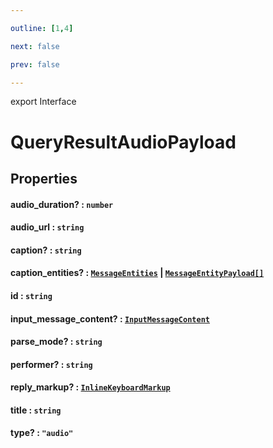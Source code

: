 ```yaml
---

outline: [1,4]

next: false

prev: false

---
```


export Interface
# QueryResultAudioPayload

## Properties

#### audio_duration? : `number`

#### audio_url : `string`

#### caption? : `string`

#### caption_entities? : [`MessageEntities`](../classes/MessageEntities.md) \| [`MessageEntityPayload[]`](./MessageEntityPayload.md)

#### id : `string`

#### input_message_content? : [`InputMessageContent`](../type-aliases/InputMessageContent.md)

#### parse_mode? : `string`

#### performer? : `string`

#### reply_markup? : [`InlineKeyboardMarkup`](../classes/InlineKeyboardMarkup.md)

#### title : `string`

#### type? : `"audio"`
